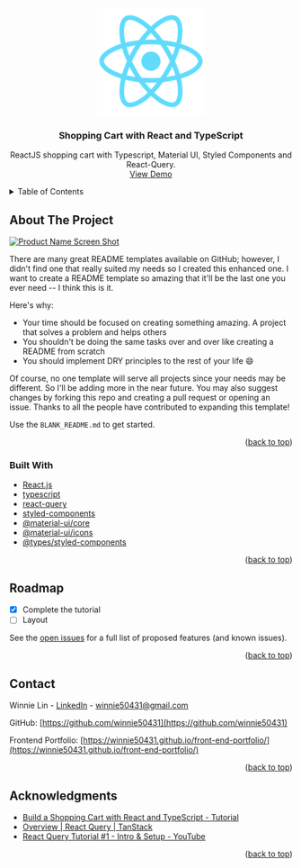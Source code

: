 <div id="top"></div>

<!-- PROJECT LOGO -->
<br />
<div align="center">

  <img src="./public/logo192.png" alt="react" />
  <h3 align="center">Shopping Cart with React and TypeScript</h3>

  <p align="center">
     ReactJS shopping cart with Typescript, Material UI, Styled Components and React-Query.
    <br />
    <a href="https://winnie50431.github.io/react-shopping-cart/">View Demo</a>
  </p>
</div>

<!-- TABLE OF CONTENTS -->
<details>
  <summary>Table of Contents</summary>
  <ol>
    <li>
      <a href="#about-the-project">About The Project</a>
      <ul>
        <li><a href="#built-with">Built With</a></li>
      </ul>
    </li>
    <li>
      <a href="#getting-started">Getting Started</a>
      <ul>
        <li><a href="#prerequisites">Prerequisites</a></li>
        <li><a href="#installation">Installation</a></li>
      </ul>
    </li>
    <li><a href="#usage">Usage</a></li>
    <li><a href="#roadmap">Roadmap</a></li>
    <li><a href="#contributing">Contributing</a></li>
    <li><a href="#license">License</a></li>
    <li><a href="#contact">Contact</a></li>
    <li><a href="#acknowledgments">Acknowledgments</a></li>
  </ol>
</details>

<!-- ABOUT THE PROJECT -->

## About The Project

[![Product Name Screen Shot][product-screenshot]](https://imgur.com/LtGmTaj)

There are many great README templates available on GitHub; however, I didn't find one that really suited my needs so I created this enhanced one. I want to create a README template so amazing that it'll be the last one you ever need -- I think this is it.

Here's why:

- Your time should be focused on creating something amazing. A project that solves a problem and helps others
- You shouldn't be doing the same tasks over and over like creating a README from scratch
- You should implement DRY principles to the rest of your life :smile:

Of course, no one template will serve all projects since your needs may be different. So I'll be adding more in the near future. You may also suggest changes by forking this repo and creating a pull request or opening an issue. Thanks to all the people have contributed to expanding this template!

Use the `BLANK_README.md` to get started.

<p align="right">(<a href="#top">back to top</a>)</p>

### Built With

- [React.js](https://reactjs.org/)
- [typescript]()
- [react-query](https://www.npmjs.com/package/react-query)
- [styled-components](https://www.npmjs.com/package/styled-components)
- [@material-ui/core](https://www.npmjs.com/package/@material-ui/core)
- [@material-ui/icons](https://www.npmjs.com/package/@material-ui/icons)
- [@types/styled-components](https://www.npmjs.com/package/@types/styled-components)

<p align="right">(<a href="#top">back to top</a>)</p>

<!-- ROADMAP -->

## Roadmap

- [x] Complete the tutorial
- [ ] Layout

See the [open issues](https://github.com/othneildrew/Best-README-Template/issues) for a full list of proposed features (and known issues).

<p align="right">(<a href="#top">back to top</a>)</p>

<!-- CONTACT -->

## Contact

Winnie Lin - [LinkedIn](https://www.linkedin.com/in/huei-ying-lin-5850a61aa/) - winnie50431@gmail.com

GitHub: [https://github.com/winnie50431](https://github.com/winnie50431)

Frontend Portfolio: [https://winnie50431.github.io/front-end-portfolio/](https://winnie50431.github.io/front-end-portfolio/)

<p align="right">(<a href="#top">back to top</a>)</p>

<!-- ACKNOWLEDGMENTS -->

## Acknowledgments

- [Build a Shopping Cart with React and TypeScript - Tutorial](https://www.youtube.com/watch?v=sfmL6bGbiN8&list=WL&index=3)
- [Overview | React Query | TanStack](https://react-query.tanstack.com/overview)
- [React Query Tutorial #1 - Intro & Setup - YouTube](https://www.youtube.com/watch?v=x1rQ61otgtU&list=PL4cUxeGkcC9jpi7Ptjl5b50p9gLjOFani&index=2)

<p align="right">(<a href="#top">back to top</a>)</p>

<!-- MARKDOWN LINKS & IMAGES -->
<!-- https://www.markdownguide.org/basic-syntax/#reference-style-links -->

[product-screenshot]: https://imgur.com/LtGmTaj
[product name screen shot]: https://imgur.com/LtGmTaj
